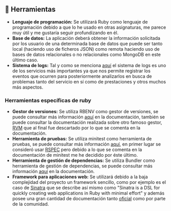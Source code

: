 ## :wrench: Herramientas
- **Lenguaje de programación:** Se utilizará Ruby como lenguaje de programación debido a que lo he usado en otras asignaturas, me parece muy útil y me gustaría seguir profundizando en él.
- **Base de datos:** La aplicación deberá obtener la información solicitada por los usuario de una determinada base de datos que puede ser tanto local (haciendo uso de ficheros JSON) como remota haciendo uso de bases de datos relacionales o no relacionales como MongoDB en este último caso.
- **Sistema de logs:** Tal y como se menciona [aquí](https://jj.github.io/curso-tdd/temas/servicios.html) el sistema de logs es uno de los servicios más importantes ya que nos permite registrar los eventos que ocurren para posteriormente analizarlos en busca de problemas tanto del servicio en sí como de prestaciones y otros muchos más aspectos.

### Herramientas específicas de ruby
- **Gestor de versiones:** Se utiliza RBENV como gestor de versiones, se puede consultar más información [aquí](https://github.com/antoniocuadros/WhenToClass/blob/master/docs/Herramientas/rbenv.md) en la documentación, también se puede consultar la documentación realizada sobre otro famoso gestor, [RVM](https://github.com/antoniocuadros/WhenToClass/blob/master/docs/Herramientas/rvm.md) que al final fue descartado por lo que se comenta en la documentación.
- **Herramienta de pruebas:** Se utiliza minitest como herramienta de pruebas, se puede consultar más información [aquí](https://github.com/antoniocuadros/WhenToClass/blob/master/docs/Herramientas/minitest.md), en primer lugar se consideró usar [RSPEC](https://github.com/antoniocuadros/WhenToClass/blob/master/docs/Herramientas/rspec.md) pero debido a lo que se comenta en la documentación de minitest me he decidido por éste último.
- **Herramienta de gestión de dependencias:** Se utiliza Bundler como herramienta de gestión de dependencias, se puede consultar más información [aquí](https://github.com/antoniocuadros/WhenToClass/blob/master/docs/Herramientas/bundler.md) en la documentación.
- **Framework para aplicaciones web:** Se utilizará debido a la baja complejidad del proyecto un framework sencillo, como por ejemplo es el caso de [Sinatra](http://sinatrarb.com/) que se describe así mismo como "Sinatra is a DSL for quickly creating web applications in Ruby with minimal effort" y además posee una gran cantidad de documentación tanto [oficial](http://sinatrarb.com/documentation.html) como por parte de la comunidad.

